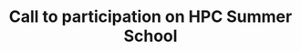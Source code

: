 ---
permalink: /call_for_description/
title: "Call to participation on  HPC Summer School"
excerpt: |
   "HPC, building bridges between science and industry with cutting edge technology."
  
header:
  overlay_image: /assets/backgrounds/call2025.jpg
  overlay_filter: 0.5 # same as adding an opacity of 0.5 to a black background

sidebar:
  - nav: sidebar-call
  
---